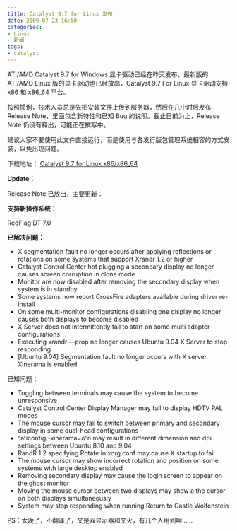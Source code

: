 ```yaml
---
title: Catalyst 9.7 for Linux 发布
date: 2009-07-23 16:50
categories:
- Linux
- 新闻
tags:
- catalyst
---
```


ATI/AMD Catalyst 9.7 for Windows 显卡驱动已经在昨天发布，最新版的
ATI/AMD Linux 版的显卡驱动也已经放出，Catalyst 9.7 For Linux
显卡驱动支持 x86 和 x86\_64 平台。

按照惯例，技术人员总是先把安装文件上传到服务器，然后在几小时后发布
Release Note，里面包含新特性和已知 Bug 的说明。截止目前为止，Release
Note 仍没有释出，可能正在撰写中。

建议大家不要使用此文件直接运行，而是使用与各发行版包管理系统相容的方式安装，以免出现问题。

下载地址： [Catalyst 9.7 for Linux
x86/x86\_64](https://a248.e.akamai.net/f/674/9206/0/www2.ati.com/drivers/linux/ati-driver-installer-9-7-x86.x86_64.run)

**Update：**

Release Note 已放出，主要更新：

**支持新操作系统：**

RedFlag DT 7.0

**已解决问题：**

-   X segmentation fault no longer occurs after applying reflections or
    rotations on some systems that support Xrandr 1.2 or higher
-   Catalyst Control Center hot plugging a secondary display no longer
    causes screen corruption in clone mode
-   Monitor are now disabled after removing the secondary display when
    system is in standby
-   Some systems now report CrossFire adapters available during driver
    re-install
-   On some multi-monitor configurations disabling one display no longer
    causes both displays to become disabled
-   X Server does not intermittently fail to start on some multi adapter
    configurations
-   Executing xrandr —prop no longer causes Ubuntu 9.04 X Server to stop
    responding
-   [Ubuntu 9.04] Segmentation fault no longer occurs with X server
    Xinerama is enabled

已知问题：

-   Toggling between terminals may cause the system to become
    unresponsive
-   Catalyst Control Center Display Manager may fail to display HDTV PAL
    modes
-   The mouse cursor may fail to switch between primary and secondary
    display in some dual-head configurations
-   “aticonfig -xinerama=o”n may result in different dimension and dpi
    settings between Ubuntu 8.10 and 9.04
-   RandR 1.2 specifying Rotate in xorg.conf may cause X startup to fail
-   The mouse cursor may show incorrect rotation and position on some
    systems with large desktop enabled
-   Removing secondary display may cause the login screen to appear on
    the ghost monitor
-   Moving the mouse cursor between two displays may show a the cursor
    on both displays simultaneously
-   System may stop responding when running Return to Castle Wolfenstein

PS：太晚了，不翻译了，又是双显示器和交火，有几个人用到啊……

